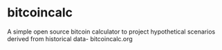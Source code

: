 # bitcoincalc
A simple open source bitcoin calculator to project hypothetical scenarios derived from historical data- bitcoincalc.org
